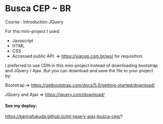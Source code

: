 # Busca CEP ~ BR

Course : Introduction JQuery

For this mini-project I used: 

 - Javascript 
 - HTML
 - CSS
 - Accessed public API:  <ViaCep> => https://viacep.com.br/ws/ for requisition.

I preferred to use CDN in this mini-project instead of downloading bootstrap and JQuery / Ajax. But you can download and save the file to your project by:

Bootstrap => https://getbootstrap.com/docs/5.0/getting-started/download/

JQuery and Ajax => https://jquery.com/download/

  #### See my deploy:

 https://karinafukuda.github.io/int-jquery-ajax-busca-cep/?
  
  

